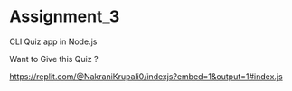 # Assignment_3
CLI Quiz app in Node.js

Want to Give this Quiz ?

https://replit.com/@NakraniKrupali0/indexjs?embed=1&output=1#index.js
